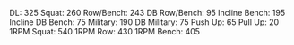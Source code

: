 DL: 325
 Squat: 260
 Row/Bench: 243
 DB Row/Bench: 95
 Incline Bench: 195
 Incline DB Bench: 75
 Military: 190
 DB Military: 75
 Push Up: 65
 Pull Up: 20
 1RPM Squat: 540
 1RPM Row: 430
 1RPM Bench: 405
